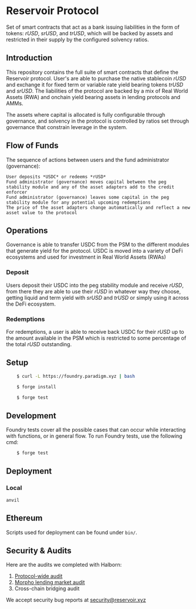 # Reservoir Protocol

Set of smart contracts that act as a bank issuing liabilities in the form of tokens: *rUSD*, *srUSD*, and *trUSD*, which will be backed by assets and restricted in their supply by the configured solvency ratios.

## Introduction

This repository contains the full suite of smart contracts that define the Reservoir protocol. User's are able to purchase the native stablecoin *rUSD* and exchange it for fixed term or variable rate yield bearing tokens *trUSD* and *srUSD*. The liabilities of the protocol are backed by a mix of Real World Assets (RWA) and onchain yield bearing assets in lending protocols and AMMs.

The assets where capital is allocated is fully configurable through governance, and
solvency in the protocol is controlled by ratios set through governance that constrain leverage in the system.

## Flow of Funds

The sequence of actions between users and the fund administrator (governance):

    User deposits *USDC* or redeems *rUSD*
    Fund administrator (governance) moves capital between the peg stability module and any of the asset adapters add to the credit enforcer
    Fund administrator (governance) leaves some capital in the peg stability module for any potential upcoming redemptions
    The price of the asset adapters change automatically and reflect a new asset value to the protocol

## Operations

Governance is able to transfer USDC from the PSM to the different modules that generate yield for the protocol. USDC is moved into a variety of DeFi ecosystems and used for investment in Real World Assets (RWAs)

### Deposit

Users deposit their USDC into the peg stability module and receive *rUSD*, from there they are able to use their *rUSD* in whatever way they choose, getting liquid and term yield with *srUSD* and *trUSD* or simply using it across the DeFi ecosystem.

### Redemptions

For redemptions, a user is able to receive back USDC for their *rUSD* up to the amount available in the PSM which is restricted to some percentage of the total *rUSD* outstanding.

## Setup

```bash
    $ curl -L https://foundry.paradigm.xyz | bash
```

```bash
    $ forge install

    $ forge test
```

## Development

Foundry tests cover all the possible cases that can occur while interacting with functions, or in general flow. To run Foundry tests, use the following cmd:

```bash
    $ forge test
```

## Deployment

### Local

```
anvil
```

## Ethereum

Scripts used for deployment can be found under `bin/`.

## Security & Audits
Here are the audits we completed with Halborn:
1. [Protocol-wide audit](https://docs.google.com/viewerng/viewer?url=https://files.gitbook.com/v0/b/gitbook-x-prod.appspot.com/o/spaces%252FuV2CWL0AZicnZxx3SgUP%252Fuploads%252FDMjHMORByqrQnWTCL5Rs%252FFortunaFi_Reservoir_Smart_Contract_Security_Audit_Report_Halborn_Final.pdf?alt%3Dmedia%26token%3Dbb69023c-f54b-45c7-a44b-5e151002777e)
2. [Morpho lending market audit](https://drive.google.com/file/d/1JaIcwJRn169PGhnF_0nRd6E6bYvxmlNv/view)
3. Cross-chain bridging audit

We accept security bug reports at security@reservoir.xyz
